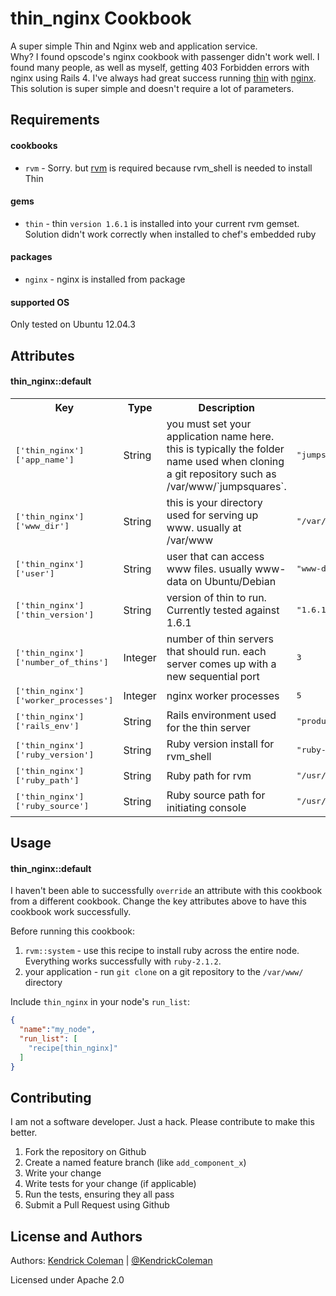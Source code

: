thin_nginx Cookbook
===================
A super simple Thin and Nginx web and application service. <br>
Why? I found opscode's nginx cookbook with passenger didn't work well. I found many people, as well as myself, getting 403 Forbidden errors with
nginx using Rails 4. I've always had great success running [thin](http://code.macournoyer.com/thin/) with
[nginx](http://nginx.org/). This solution is super simple and doesn't require a lot of parameters. 

Requirements
------------
#### cookbooks
- `rvm` - Sorry. but [rvm](https://github.com/fnichol/chef-rvm) is required because rvm_shell is needed to install Thin

#### gems
- `thin` - thin `version 1.6.1` is installed into your current rvm gemset. Solution didn't work correctly when installed to chef's embedded ruby

#### packages
- `nginx` - nginx is installed from package

#### supported OS
Only tested on Ubuntu 12.04.3

Attributes
----------
#### thin_nginx::default
<table>
  <tr>
    <th>Key</th>
    <th>Type</th>
    <th>Description</th>
    <th>Default</th>
  </tr>
  <tr>
    <td><tt>['thin_nginx']['app_name']</tt></td>
    <td>String</td>
    <td>you must set your application name here. this is typically the folder name used when cloning a git repository such as /var/www/`jumpsquares`.</td>
    <td><tt>"jumpsquares"</tt></td>
  </tr>
  <tr>
    <td><tt>['thin_nginx']['www_dir']</tt></td>
    <td>String</td>
    <td>this is your directory used for serving up www. usually at /var/www</td>
    <td><tt>"/var/www/"</tt></td>
  </tr>
  <tr>
    <td><tt>['thin_nginx']['user']</tt></td>
    <td>String</td>
    <td>user that can access www files. usually www-data on Ubuntu/Debian</td>
    <td><tt>"www-data"</tt></td>
  </tr>
  <tr>
    <td><tt>['thin_nginx']['thin_version']</tt></td>
    <td>String</td>
    <td>version of thin to run. Currently tested against 1.6.1</td>
    <td><tt>"1.6.1"</tt></td>
  </tr>
  <tr>
    <td><tt>['thin_nginx']['number_of_thins']</tt></td>
    <td>Integer</td>
    <td>number of thin servers that should run. each server comes up with a new sequential port</td>
    <td><tt>3</tt></td>
  </tr>
  <tr>
    <td><tt>['thin_nginx']['worker_processes']</tt></td>
    <td>Integer</td>
    <td>nginx worker processes</td>
    <td><tt>5</tt></td>
  </tr>
  <tr>
    <td><tt>['thin_nginx']['rails_env']</tt></td>
    <td>String</td>
    <td>Rails environment used for the thin server</td>
    <td><tt>"production"</tt></td>
  </tr>
  <tr>
    <td><tt>['thin_nginx']['ruby_version']</tt></td>
    <td>String</td>
    <td>Ruby version install for rvm_shell</td>
    <td><tt>"ruby-2.1.2"</tt></td>
  </tr>
  <tr>
    <td><tt>['thin_nginx']['ruby_path']</tt></td>
    <td>String</td>
    <td>Ruby path for rvm</td>
    <td><tt>"/usr/local/rvm"</tt></td>
  </tr>
  <tr>
    <td><tt>['thin_nginx']['ruby_source']</tt></td>
    <td>String</td>
    <td>Ruby source path for initiating console</td>
    <td><tt>"/usr/local/rvm/scripts/rvm"</tt></td>
  </tr>
</table>

Usage
-----
#### thin_nginx::default
I haven't been able to successfully `override` an attribute with this cookbook from a different cookbook. Change the key attributes above to have this cookbook work successfully.

Before running this cookbook: <br>
1. `rvm::system` - use this recipe to install ruby across the entire node. Everything works successfully with `ruby-2.1.2`. <br>
2. your application - run `git clone` on a git repository to the `/var/www/` directory
 
Include `thin_nginx` in your node's `run_list`:

```json
{
  "name":"my_node",
  "run_list": [
    "recipe[thin_nginx]"
  ]
}
```

Contributing
------------
I am not a software developer. Just a hack. Please contribute to make this better.
<br>
1. Fork the repository on Github<br>
2. Create a named feature branch (like `add_component_x`)<br>
3. Write your change<br>
4. Write tests for your change (if applicable)<br>
5. Run the tests, ensuring they all pass<br>
6. Submit a Pull Request using Github<br>

License and Authors
-------------------
Authors: <a href="http://www.kendrickcoleman.com">Kendrick Coleman</a> | <a href="http://twitter.com/KendrickColeman">@KendrickColeman</a>

Licensed under Apache 2.0